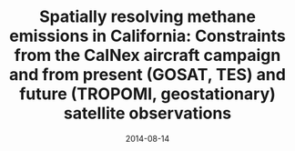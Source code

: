 ---
title: "<b>Spatially resolving methane emissions in California: Constraints from the CalNex aircraft campaign and from present (GOSAT, TES) and future (TROPOMI, geostationary) satellite observations</b>"
collection: publications
permalink: /publication/2014-08-14-Wecht
date: 2014-08-14
venue: 'Atmospheric Chemistry and Physics'
paperurl: 'https://doi.org/doi:10.5194/acp-14-8173-2014'
citation: '<b>14</b> - Wecht K.J., Jacob D.J., Sulprizio M.P., Santoni G.W., Wofsy S.C. et al., <b>Spatially resolving methane emissions in California: Constraints from the CalNex aircraft campaign and from present (GOSAT, TES) and future (TROPOMI, geostationary) satellite observations</b>, Atmospheric Chemistry and Physics, 14, 8173-8184, (2014-08-14). <a href="https://doi.org/doi:10.5194/acp-14-8173-2014">doi:10.5194/acp-14-8173-2014</a> (cited 62 times)

'
---